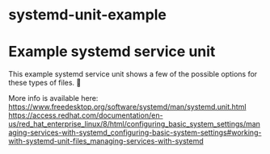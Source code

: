 # systemd-unit-example
Example systemd service unit
============================

This example systemd service unit shows a few of the possible options for these types of files. :tada:

More info is available here:
https://www.freedesktop.org/software/systemd/man/systemd.unit.html
https://access.redhat.com/documentation/en-us/red_hat_enterprise_linux/8/html/configuring_basic_system_settings/managing-services-with-systemd_configuring-basic-system-settings#working-with-systemd-unit-files_managing-services-with-systemd
